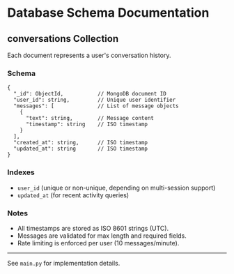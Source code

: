 # Database Schema Documentation

## conversations Collection

Each document represents a user's conversation history.

### Schema
```
{
  "_id": ObjectId,           // MongoDB document ID
  "user_id": string,         // Unique user identifier
  "messages": [              // List of message objects
    {
      "text": string,        // Message content
      "timestamp": string    // ISO timestamp
    }
  ],
  "created_at": string,      // ISO timestamp
  "updated_at": string       // ISO timestamp
}
```

### Indexes
- `user_id` (unique or non-unique, depending on multi-session support)
- `updated_at` (for recent activity queries)

### Notes
- All timestamps are stored as ISO 8601 strings (UTC).
- Messages are validated for max length and required fields.
- Rate limiting is enforced per user (10 messages/minute).

---
See `main.py` for implementation details.
